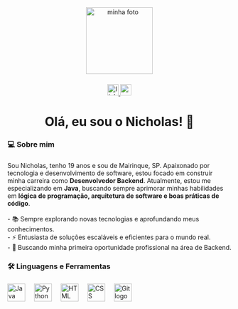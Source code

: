 <div align="center">
  <img height="150" src="https://media.licdn.com/dms/image/v2/D4D03AQGJwFuN7R6GSQ/profile-displayphoto-shrink_400_400/B4DZTSbpyQHIAk-/0/1738697253364?e=1747267200&v=beta&t=_zROEtPsElEyRnkG9lFUNckxs-wiDz90ltudYi9-Bjg" alt="minha foto"/>
</div>

###

<div align="center">
  <a href="https://br.linkedin.com/in/nicholasgdml">
    <img src="https://img.shields.io/static/v1?message=LinkedIn&logo=linkedin&label=&color=0077B5&logoColor=white&labelColor=&style=for-the-badge" height="25" alt="linkedin logo"  />
  </a>
  <a href="mailto:nicholasgdml12@outlook.com">
    <img src="https://img.shields.io/static/v1?message=Email&logo=gmail&label=&color=D14836&logoColor=white&labelColor=&style=for-the-badge" height="25" alt="email logo"  />
  </a>
</div>

###

<h1 align="center">Olá, eu sou o Nicholas! 👋</h1>

###

<h3 align="left">💻 Sobre mim</h3>

###

<p align="left">Sou Nicholas, tenho 19 anos e sou de Mairinque, SP. Apaixonado por tecnologia e desenvolvimento de software, estou focado em construir minha carreira como <strong>Desenvolvedor Backend</strong>. Atualmente, estou me especializando em <strong>Java</strong>, buscando sempre aprimorar minhas habilidades em <strong>lógica de programação, arquitetura de software e boas práticas de código</strong>.<br><br>- 📚 Sempre explorando novas tecnologias e aprofundando meus conhecimentos.<br>- ⚡ Entusiasta de soluções escaláveis e eficientes para o mundo real.<br>- 🚀 Buscando minha primeira oportunidade profissional na área de Backend.</p>


###

<h3 align="left">🛠 Linguagens e Ferramentas</h3>

###

<div align="left">
  <img src="https://cdn.jsdelivr.net/gh/devicons/devicon/icons/java/java-original.svg" height="40" alt="Java logo"  />
  <img width="12" />
  <img src="https://cdn.jsdelivr.net/gh/devicons/devicon/icons/python/python-original.svg" height="40" alt="Python logo"  />
  <img width="12" />
  <img src="https://cdn.jsdelivr.net/gh/devicons/devicon/icons/html5/html5-original.svg" height="40" alt="HTML logo"  />
  <img width="12" />
  <img src="https://cdn.jsdelivr.net/gh/devicons/devicon/icons/css3/css3-original.svg" height="40" alt="CSS logo"  />
  <img width="12" />
  <img src="https://cdn.jsdelivr.net/gh/devicons/devicon/icons/git/git-original.svg" height="40" alt="Git logo"  />
</div>
